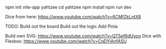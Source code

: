 npm init vite-app yahtzee
cd yahtzee
npm install
npm run dev


Dice from here: https://www.youtube.com/watch?v=6CMfZkLntX8

TODO:
Build out the board
Build out the logic
Add Pinia

Build own SVG: https://www.youtube.com/watch?v=QT5ef8dUyoo
Dice with Flexbox: https://www.youtube.com/watch?v=CqDYiAnfASU

